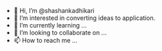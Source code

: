- 👋 Hi, I’m @shashankadhikari
- 👀 I’m interested in converting ideas to application.
- 🌱 I’m currently learning ...
- 💞️ I’m looking to collaborate on ...
- 📫 How to reach me ...

<!---
shashankadhikari/shashankadhikari is a ✨ special ✨ repository because its `README.md` (this file) appears on your GitHub profile.
You can click the Preview link to take a look at your changes.
--->
